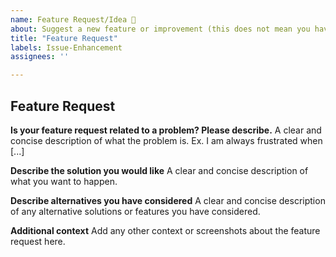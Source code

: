 ```yaml
---
name: Feature Request/Idea 🚀
about: Suggest a new feature or improvement (this does not mean you have to implement it)
title: "Feature Request"
labels: Issue-Enhancement
assignees: ''

---
```


## Feature Request

**Is your feature request related to a problem? Please describe.**
A clear and concise description of what the problem is. Ex. I am always frustrated when [...]

**Describe the solution you would like**
A clear and concise description of what you want to happen.

**Describe alternatives you have considered**
A clear and concise description of any alternative solutions or features you have considered.

**Additional context**
Add any other context or screenshots about the feature request here.
